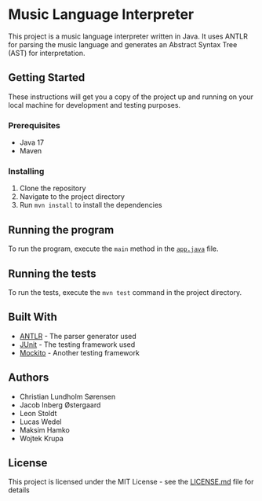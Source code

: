 # Music Language Interpreter

This project is a music language interpreter written in Java. It uses ANTLR for parsing the music language and generates an Abstract Syntax Tree (AST) for interpretation.

## Getting Started

These instructions will get you a copy of the project up and running on your local machine for development and testing purposes.

### Prerequisites

- Java 17
- Maven

### Installing

1. Clone the repository
2. Navigate to the project directory
3. Run `mvn install` to install the dependencies

## Running the program

To run the program, execute the `main` method in the [`app.java`](src/main/java/app.java) file.

## Running the tests

To run the tests, execute the `mvn test` command in the project directory.

## Built With

- [ANTLR](https://www.antlr.org/) - The parser generator used
- [JUnit](https://junit.org/junit5/) - The testing framework used
- [Mockito](https://site.mockito.org/) - Another testing framework

## Authors

- Christian Lundholm Sørensen
- Jacob Inberg Østergaard
- Leon Stoldt
- Lucas Wedel
- Maksim Hamko
- Wojtek Krupa

## License

This project is licensed under the MIT License - see the [LICENSE.md](LICENSE.md) file for details
